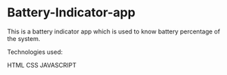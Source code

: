 # Battery-Indicator-app


This is a battery indicator app which is used to know battery percentage of the system.

Technologies used:

HTML
CSS
JAVASCRIPT
